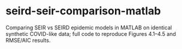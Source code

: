 # seird-seir-comparison-matlab
Comparing SEIR vs SEIRD epidemic models in MATLAB on identical synthetic COVID-like data; full code to reproduce Figures 4.1–4.5 and RMSE/AIC results.
